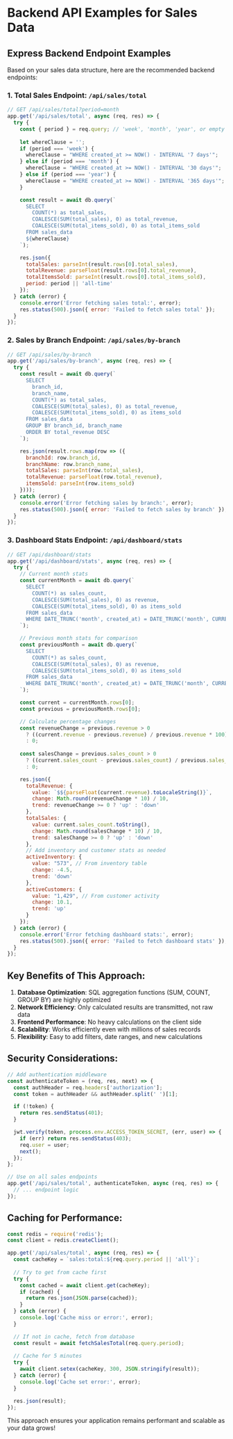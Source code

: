 # Backend API Examples for Sales Data

## Express Backend Endpoint Examples

Based on your sales data structure, here are the recommended backend endpoints:

### 1. Total Sales Endpoint: `/api/sales/total`

```javascript
// GET /api/sales/total?period=month
app.get('/api/sales/total', async (req, res) => {
  try {
    const { period } = req.query; // 'week', 'month', 'year', or empty for all-time
    
    let whereClause = '';
    if (period === 'week') {
      whereClause = "WHERE created_at >= NOW() - INTERVAL '7 days'";
    } else if (period === 'month') {
      whereClause = "WHERE created_at >= NOW() - INTERVAL '30 days'";
    } else if (period === 'year') {
      whereClause = "WHERE created_at >= NOW() - INTERVAL '365 days'";
    }

    const result = await db.query(`
      SELECT 
        COUNT(*) as total_sales,
        COALESCE(SUM(total_sales), 0) as total_revenue,
        COALESCE(SUM(total_items_sold), 0) as total_items_sold
      FROM sales_data 
      ${whereClause}
    `);

    res.json({
      totalSales: parseInt(result.rows[0].total_sales),
      totalRevenue: parseFloat(result.rows[0].total_revenue),
      totalItemsSold: parseInt(result.rows[0].total_items_sold),
      period: period || 'all-time'
    });
  } catch (error) {
    console.error('Error fetching sales total:', error);
    res.status(500).json({ error: 'Failed to fetch sales total' });
  }
});
```

### 2. Sales by Branch Endpoint: `/api/sales/by-branch`

```javascript
// GET /api/sales/by-branch
app.get('/api/sales/by-branch', async (req, res) => {
  try {
    const result = await db.query(`
      SELECT 
        branch_id,
        branch_name,
        COUNT(*) as total_sales,
        COALESCE(SUM(total_sales), 0) as total_revenue,
        COALESCE(SUM(total_items_sold), 0) as items_sold
      FROM sales_data 
      GROUP BY branch_id, branch_name
      ORDER BY total_revenue DESC
    `);

    res.json(result.rows.map(row => ({
      branchId: row.branch_id,
      branchName: row.branch_name,
      totalSales: parseInt(row.total_sales),
      totalRevenue: parseFloat(row.total_revenue),
      itemsSold: parseInt(row.items_sold)
    })));
  } catch (error) {
    console.error('Error fetching sales by branch:', error);
    res.status(500).json({ error: 'Failed to fetch sales by branch' });
  }
});
```

### 3. Dashboard Stats Endpoint: `/api/dashboard/stats`

```javascript
// GET /api/dashboard/stats
app.get('/api/dashboard/stats', async (req, res) => {
  try {
    // Current month stats
    const currentMonth = await db.query(`
      SELECT 
        COUNT(*) as sales_count,
        COALESCE(SUM(total_sales), 0) as revenue,
        COALESCE(SUM(total_items_sold), 0) as items_sold
      FROM sales_data 
      WHERE DATE_TRUNC('month', created_at) = DATE_TRUNC('month', CURRENT_DATE)
    `);

    // Previous month stats for comparison
    const previousMonth = await db.query(`
      SELECT 
        COUNT(*) as sales_count,
        COALESCE(SUM(total_sales), 0) as revenue,
        COALESCE(SUM(total_items_sold), 0) as items_sold
      FROM sales_data 
      WHERE DATE_TRUNC('month', created_at) = DATE_TRUNC('month', CURRENT_DATE - INTERVAL '1 month')
    `);

    const current = currentMonth.rows[0];
    const previous = previousMonth.rows[0];

    // Calculate percentage changes
    const revenueChange = previous.revenue > 0 
      ? ((current.revenue - previous.revenue) / previous.revenue * 100) 
      : 0;
    
    const salesChange = previous.sales_count > 0 
      ? ((current.sales_count - previous.sales_count) / previous.sales_count * 100) 
      : 0;

    res.json({
      totalRevenue: {
        value: `$${parseFloat(current.revenue).toLocaleString()}`,
        change: Math.round(revenueChange * 10) / 10,
        trend: revenueChange >= 0 ? 'up' : 'down'
      },
      totalSales: {
        value: current.sales_count.toString(),
        change: Math.round(salesChange * 10) / 10,
        trend: salesChange >= 0 ? 'up' : 'down'
      },
      // Add inventory and customer stats as needed
      activeInventory: {
        value: "573", // From inventory table
        change: -4.5,
        trend: 'down'
      },
      activeCustomers: {
        value: "1,429", // From customer activity
        change: 10.1,
        trend: 'up'
      }
    });
  } catch (error) {
    console.error('Error fetching dashboard stats:', error);
    res.status(500).json({ error: 'Failed to fetch dashboard stats' });
  }
});
```

## Key Benefits of This Approach:

1. **Database Optimization**: SQL aggregation functions (SUM, COUNT, GROUP BY) are highly optimized
2. **Network Efficiency**: Only calculated results are transmitted, not raw data
3. **Frontend Performance**: No heavy calculations on the client side
4. **Scalability**: Works efficiently even with millions of sales records
5. **Flexibility**: Easy to add filters, date ranges, and new calculations

## Security Considerations:

```javascript
// Add authentication middleware
const authenticateToken = (req, res, next) => {
  const authHeader = req.headers['authorization'];
  const token = authHeader && authHeader.split(' ')[1];

  if (!token) {
    return res.sendStatus(401);
  }

  jwt.verify(token, process.env.ACCESS_TOKEN_SECRET, (err, user) => {
    if (err) return res.sendStatus(403);
    req.user = user;
    next();
  });
};

// Use on all sales endpoints
app.get('/api/sales/total', authenticateToken, async (req, res) => {
  // ... endpoint logic
});
```

## Caching for Performance:

```javascript
const redis = require('redis');
const client = redis.createClient();

app.get('/api/sales/total', async (req, res) => {
  const cacheKey = `sales:total:${req.query.period || 'all'}`;
  
  // Try to get from cache first
  try {
    const cached = await client.get(cacheKey);
    if (cached) {
      return res.json(JSON.parse(cached));
    }
  } catch (error) {
    console.log('Cache miss or error:', error);
  }

  // If not in cache, fetch from database
  const result = await fetchSalesTotal(req.query.period);
  
  // Cache for 5 minutes
  try {
    await client.setex(cacheKey, 300, JSON.stringify(result));
  } catch (error) {
    console.log('Cache set error:', error);
  }

  res.json(result);
});
```

This approach ensures your application remains performant and scalable as your data grows!
